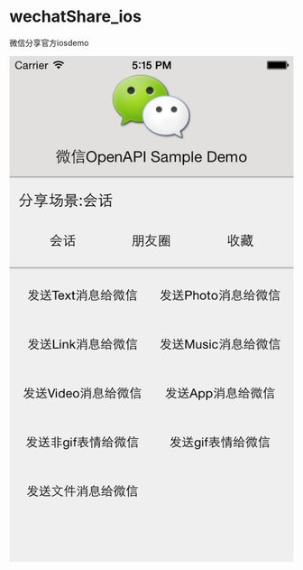 wechatShare_ios
===============

微信分享官方iosdemo

![github](https://github.com/xyzs996/wechatShare_ios/blob/master/wechat_sdk_sample_ios/iOS%20%E6%A8%A1%E6%8B%9F%E5%99%A8%E5%B1%8F%E5%B9%95%E5%BF%AB%E7%85%A7%E2%80%9C2014%E5%B9%B46%E6%9C%8823%E6%97%A5%2017.15.09%E2%80%9D.png "github")

